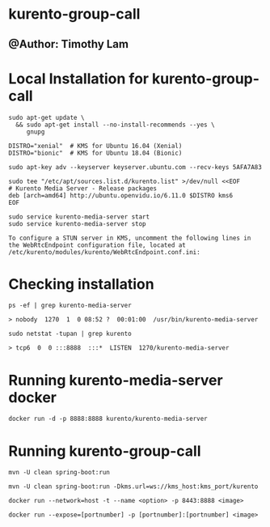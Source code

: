 kurento-group-call
==================

## @Author: Timothy Lam

Local Installation for kurento-group-call
==================

```
sudo apt-get update \
  && sudo apt-get install --no-install-recommends --yes \
     gnupg
```

```
DISTRO="xenial"  # KMS for Ubuntu 16.04 (Xenial)
DISTRO="bionic"  # KMS for Ubuntu 18.04 (Bionic)
```

```
sudo apt-key adv --keyserver keyserver.ubuntu.com --recv-keys 5AFA7A83
```

```
sudo tee "/etc/apt/sources.list.d/kurento.list" >/dev/null <<EOF
# Kurento Media Server - Release packages
deb [arch=amd64] http://ubuntu.openvidu.io/6.11.0 $DISTRO kms6
EOF
```

```
sudo service kurento-media-server start
sudo service kurento-media-server stop
```

```
To configure a STUN server in KMS, uncomment the following lines in the WebRtcEndpoint configuration file, located at /etc/kurento/modules/kurento/WebRtcEndpoint.conf.ini:
```

Checking installation 
==================

```
ps -ef | grep kurento-media-server

> nobody  1270  1  0 08:52 ?  00:01:00  /usr/bin/kurento-media-server
```

```
sudo netstat -tupan | grep kurento

> tcp6  0  0 :::8888  :::*  LISTEN  1270/kurento-media-server
```

Running kurento-media-server docker 
==================

```
docker run -d -p 8888:8888 kurento/kurento-media-server
```

Running kurento-group-call
==================

```
mvn -U clean spring-boot:run
```

```
mvn -U clean spring-boot:run -Dkms.url=ws://kms_host:kms_port/kurento
```

```
docker run --network=host -t --name <option> -p 8443:8888 <image>
```

```
docker run --expose=[portnumber] -p [portnumber]:[portnumber] <image>
```